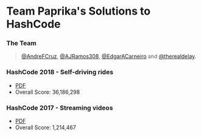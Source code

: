 # Team Paprika's Solutions to HashCode

### The Team

> [@AndreFCruz](https://github.com/AndreFCruz), [@AJRamos308](https://github.com/AJRamos308), [@EdgarACarneiro](https://github.com/EdgarACarneiro) and [@therealdelay](https://github.com/therealdelay).

### HashCode 2018 - Self-driving rides

- [PDF](QualificationRound2018/online_qualification_round_2018.pdf)
- Overall Score: 36,186,298

### HashCode 2017 - Streaming videos

- [PDF](QualificationRound2017/hashcode2017_streaming_videos.pdf)
- Overall Score: 1,214,467
